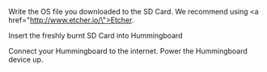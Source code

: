 Write the OS file you downloaded to the SD Card. We recommend using <a href=\"http://www.etcher.io/\">Etcher</a>.

Insert the freshly burnt SD Card into Hummingboard

Connect your Hummingboard to the internet. Power the Hummingboard device up.